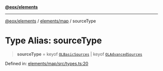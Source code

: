 [**@eox/elements**](../../../README.md)

***

[@eox/elements](../../../modules.md) / [elements/map](../README.md) / sourceType

# Type Alias: sourceType

> **sourceType** = keyof [`OLBasicSources`](OLBasicSources.md) \| keyof [`OLAdvancedSources`](OLAdvancedSources.md)

Defined in: [elements/map/src/types.ts:20](https://github.com/EOX-A/EOxElements/blob/c2bb4e92aa096bddddf8a8e6a886c6b8a56a516c/elements/map/src/types.ts#L20)
